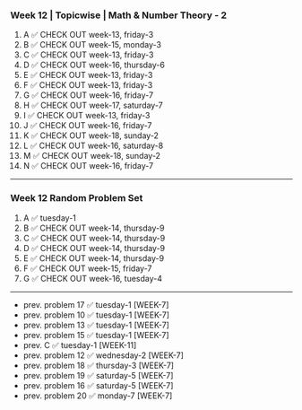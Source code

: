 ### Week 12 | Topicwise | Math & Number Theory - 2
1. A ✅ CHECK OUT week-13, friday-3
2. B ✅ CHECK OUT week-15, monday-3
3. C ✅ CHECK OUT week-13, friday-3
4. D ✅ CHECK OUT week-16, thursday-6
5. E ✅ CHECK OUT week-13, friday-3
6. F ✅ CHECK OUT week-13, friday-3
7. G ✅ CHECK OUT week-16, friday-7
8. H ✅ CHECK OUT week-17, saturday-7
9. I ✅ CHECK OUT week-13, friday-3
10. J ✅ CHECK OUT week-16, friday-7
11. K ✅ CHECK OUT week-18, sunday-2
12. L ✅ CHECK OUT week-16, saturday-8
13. M ✅ CHECK OUT week-18, sunday-2
14. N ✅ CHECK OUT week-16, friday-7
---
### Week 12 Random Problem Set
1. A ✅ tuesday-1
2. B ✅ CHECK OUT week-14, thursday-9
3. C ✅ CHECK OUT week-14, thursday-9
4. D ✅ CHECK OUT week-14, thursday-9
5. E ✅ CHECK OUT week-14, thursday-9
6. F ✅ CHECK OUT week-15, friday-7
7. G ✅ CHECK OUT week-16, tuesday-4
---
- prev. problem 17  ✅ tuesday-1 [WEEK-7]
- prev. problem 10  ✅ tuesday-1 [WEEK-7]
- prev. problem 13  ✅ tuesday-1 [WEEK-7]
- prev. problem 15  ✅ tuesday-1 [WEEK-7]
- prev. C ✅ tuesday-1 [WEEK-11]
- prev. problem 12  ✅ wednesday-2 [WEEK-7]
- prev. problem 18  ✅ thursday-3 [WEEK-7]
- prev. problem 19  ✅ saturday-5 [WEEK-7]
- prev. problem 16  ✅ saturday-5 [WEEK-7]
- prev. problem 20  ✅ monday-7 [WEEK-7] 